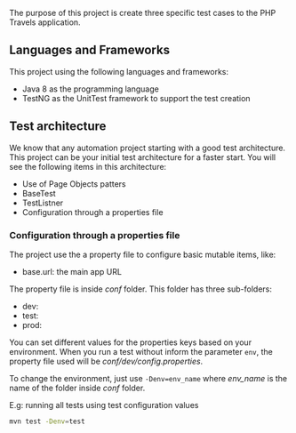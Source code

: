 The purpose of this project is create three specific test cases to the PHP Travels application. 
 
## Languages and Frameworks

This project using the following languages and frameworks:

* Java 8 as the programming language
* TestNG as the UnitTest framework to support the test creation

## Test architecture

We know that any automation project starting with a good test architecture.
This project can be your initial test architecture for a faster start.
You will see the following items in this architecture:

* Use of Page Objects patters
* BaseTest
* TestListner
* Configuration through a properties file

### Configuration through a properties file

The project use the a property file to configure basic mutable items, like:

* base.url: the main app URL

The property file is inside _conf_ folder. This folder has three sub-folders:

* dev:
* test: 
* prod:

You can set different values for the properties keys based on your environment.
When you run a test without inform the parameter `env`, the property file used will be _conf/dev/config.properties_.

To change the environment, just use `-Denv=env_name` where _env_name_ is the name of the folder inside _conf_ folder.

E.g: running all tests using test configuration values

``` bash
mvn test -Denv=test
```